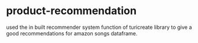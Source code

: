 # product-recommendation
used the in built recommender system function of turicreate library to give a good recommendations for amazon songs dataframe.
